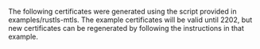 The following certificates were generated using the script provided in examples/rustls-mtls. The example certificates will be valid until 2202, but new certificates can be regenerated by following the instructions in that example.
